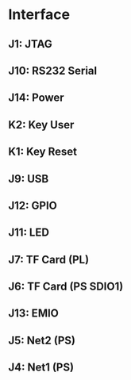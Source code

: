 # Interface

## J1: JTAG

## J10: RS232 Serial

## J14: Power

## K2: Key User

## K1: Key Reset

## J9: USB

## J12: GPIO 

## J11: LED

## J7: TF Card (PL)

## J6: TF Card (PS SDIO1)

## J13: EMIO

## J5: Net2 (PS)

## J4: Net1 (PS)
